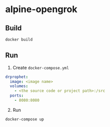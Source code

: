 # alpine-opengrok

## Build

``` bash
docker build
```

## Run

1. Create `docker-compose.yml`

``` yaml
drprophet:
  image: <image name>
  volumes:
    - <the source code or project path>:/src
  ports:
    - 8080:8080
```

2. Run

``` bash
docker-compose up
```
